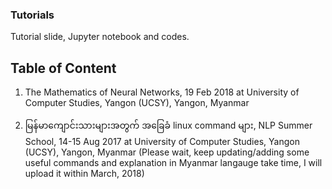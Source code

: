### Tutorials
Tutorial slide, Jupyter notebook and codes.

## Table of Content

1. The Mathematics of Neural Networks, 19 Feb 2018 at University of Computer Studies, Yangon (UCSY), Yangon, Myanmar

2. မြန်မာကျောင်းသားများအတွက် အခြေခံ linux command များ, NLP Summer School, 14-15 Aug 2017 at University of Computer Studies, Yangon (UCSY), Yangon, Myanmar (Please wait, keep updating/adding some useful commands and explanation in Myanmar langauge take time, I will upload it within March, 2018)
